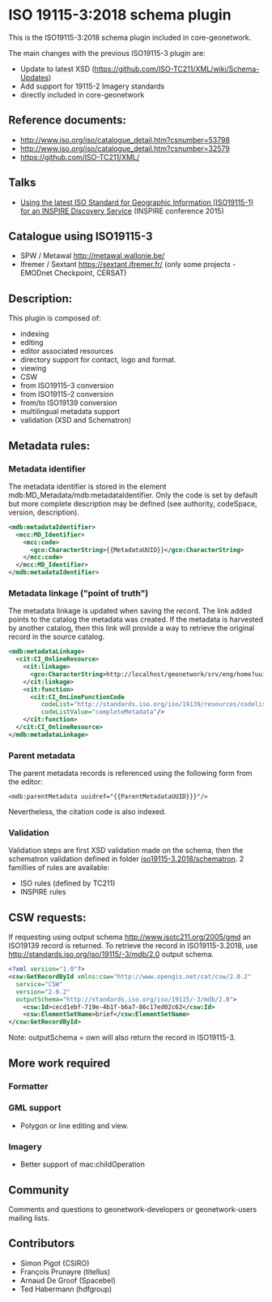 # ISO 19115-3:2018 schema plugin

This is the ISO19115-3:2018 schema plugin included in core-geonetwork.

The main changes with the previous ISO19115-3 plugin are:

* Update to latest XSD (https://github.com/ISO-TC211/XML/wiki/Schema-Updates)
* Add support for 19115-2 Imagery standards
* directly included in core-geonetwork

## Reference documents:

* http://www.iso.org/iso/catalogue_detail.htm?csnumber=53798
* http://www.iso.org/iso/catalogue_detail.htm?csnumber=32579
* https://github.com/ISO-TC211/XML/
 
## Talks 

* [Using the latest ISO Standard for
Geographic Information (ISO19115-1)
for an INSPIRE
Discovery Service](http://cnig.gouv.fr/wp-content/uploads/2015/06/titellus_fx_prunayre_iso19115-3_inspire2015.pdf) (INSPIRE conference 2015)

## Catalogue using ISO19115-3

* SPW / Metawal http://metawal.wallonie.be/
* Ifremer / Sextant https://sextant.ifremer.fr/ (only some projects - EMODnet Checkpoint, CERSAT)

## Description:

This plugin is composed of:

* indexing
* editing
 * editor associated resources
 * directory support for contact, logo and format.
* viewing
* CSW
* from ISO19115-3 conversion
* from ISO19115-2 conversion
* from/to ISO19139 conversion
* multilingual metadata support
* validation (XSD and Schematron)

## Metadata rules:

### Metadata identifier

The metadata identifier is stored in the element mdb:MD_Metadata/mdb:metadataIdentifier.
Only the code is set by default but more complete description may be defined (see authority,
codeSpace, version, description).

```xml
<mdb:metadataIdentifier>
  <mcc:MD_Identifier>
    <mcc:code>
      <gco:CharacterString>{{MetadataUUID}}</gco:CharacterString>
    </mcc:code>
  </mcc:MD_Identifier>
</mdb:metadataIdentifier>
```

### Metadata linkage ("point of truth")

The metadata linkage is updated when saving the record. The link added points
to the catalog the metadata was created. If the metadata is harvested by another
catalog, then this link will provide a way to retrieve the original record in the
source catalog.

```xml
<mdb:metadataLinkage>
  <cit:CI_OnlineResource>
    <cit:linkage>
      <gco:CharacterString>http://localhost/geonetwork/srv/eng/home?uuid={{MetadataUUID}}</gco:CharacterString>
    </cit:linkage>
    <cit:function>
      <cit:CI_OnLineFunctionCode
         codeList="http://standards.iso.org/iso/19139/resources/codelist/gmxCodelists.xml#CI_OnLineFunctionCode"
         codeListValue="completeMetadata"/>
    </cit:function>
  </cit:CI_OnlineResource>
</mdb:metadataLinkage>
```


### Parent metadata

The parent metadata records is referenced using the following form from the editor:

```
<mdb:parentMetadata uuidref="{{ParentMetadataUUID}}}"/>
```

Nevertheless, the citation code is also indexed.

### Validation

Validation steps are first XSD validation made on the schema, then the schematron validation defined in folder  [iso19115-3.2018/schematron](https://github.com/geonetwork/core-geonetwork/tree/master/schemas/iso19115-3.2018/src/main/plugin/iso19115-3.2018/schematron). 2 famillies of rules are available:
* ISO rules (defined by TC211)
* INSPIRE rules


## CSW requests:

If requesting using output schema http://www.isotc211.org/2005/gmd an ISO19139 record is returned. 
To retrieve the record in ISO19115-3.2018, use http://standards.iso.org/iso/19115/-3/mdb/2.0 output schema.
```xml
<?xml version="1.0"?>
<csw:GetRecordById xmlns:csw="http://www.opengis.net/cat/csw/2.0.2"
  service="CSW"
  version="2.0.2"
  outputSchema="http://standards.iso.org/iso/19115/-3/mdb/2.0">
    <csw:Id>cecd1ebf-719e-4b1f-b6a7-86c17ed02c62</csw:Id>
    <csw:ElementSetName>brief</csw:ElementSetName>
</csw:GetRecordById>
```
Note: outputSchema = own will also return the record in ISO19115-3.


## More work required

### Formatter


### GML support

* Polygon or line editing and view.

### Imagery

* Better support of mac:childOperation 


## Community

Comments and questions to geonetwork-developers or geonetwork-users mailing lists.


## Contributors

* Simon Pigot (CSIRO)
* François Prunayre (titellus)
* Arnaud De Groof (Spacebel)
* Ted Habermann (hdfgroup)
